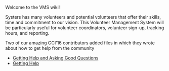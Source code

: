 Welcome to the VMS wiki!

Systers has many volunteers and potential volunteers that offer their skills, time and commitment to our vision. This Volunteer Management System will be particularly useful for volunteer coordinators, volunteer sign-up, tracking hours, and reporting.

Two of our amazing GCI'16 contributors added files in which they wrote about how to get help from the community
* [Getting Help and Asking Good Questions](https://github.com/systers/vms/blob/develop/docs/Help!.md)
* [Getting Help](https://github.com/systers/vms/blob/develop/docs/Getting%20Help.md)